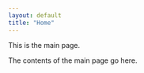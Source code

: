 ```yaml
---
layout: default
title: "Home"
---
```

This is the main page.

The contents of the main page go here.
